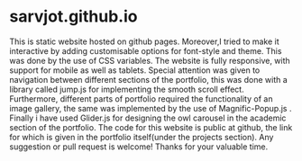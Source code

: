 # sarvjot.github.io

This is static website hosted on github pages. Moreover,I tried to make it interactive by adding customisable options for font-style and theme. This was done by the use of CSS variables. The website is fully responsive,
with support for mobile as well as tablets. 
				Special attention was given to navigation between different sections of the portfolio, this was done with a library called jump.js for implementing the smooth scroll effect. Furthermore, different parts
of portfolio required the functionality of an image gallery, the same was implemented by the use of Magnific-Popup.js . Finally i have used Glider.js for designing the owl carousel in the academic section 
of the portfolio. The code for this website is public at github, the link for which is given in the portfolio itself(under the projects section). Any suggestion or pull request is welcome! Thanks for your valuable time.
